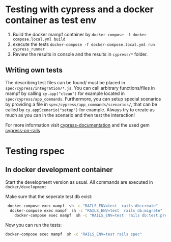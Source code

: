 # Testing with cypress and a docker container as test env

1. Build the docker mampf container by `docker-compose -f docker-compose.local.yml build`
2. execute the tests `docker-compose -f docker-compose.local.yml run cypress_runner `
3. Review the results in console and the results in `cypress/*` folder.

## Writing own tests

The describing test files can be found/ must be placed in `spec/cypress/integration/*.js`.
You can call arbitrary functions/files in mampf by calling `cy.app("clean")` for example located in `spec/cypress/app_commands`.
Furthermore, you can setup special scenarios by providing a file in `spec/cypress/app_commands/scenarios/`,
that can be called by `cy.appScenario("setup")` for example. Always try to 
create as much as you can in the scenario and then test the interaction!

For more information visit [cypress-documentation](https://docs.cypress.io) and the used gem [cypress-on-rails](https://github.com/shakacode/cypress-on-rails) 

# Testing rspec

## In docker development container

Start the development version as usual. All commands are executed 
in `docker/development`

Make sure that the seperate test db exist:

```sh
 docker-compose exec mampf  sh -c "RAILS_ENV=test  rails db:create"
  docker-compose exec mampf  sh -c "RAILS_ENV=test  rails db:migrate"
    docker-compose exec mampf  sh -c "RAILS_ENV=test  rails db:test:prepare"
```

Now you can run the tests:

```sh
docker-compose exec mampf  sh -c "RAILS_ENV=test rails spec"
```
